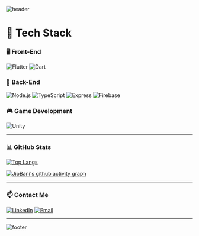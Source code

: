 ![header](https://capsule-render.vercel.app/api?type=waving&color=8fd3a4&height=120&animation=fadeIn&section=header&text=JioBani🍵&fontAlign=70&fontColor=ffffff)

# 🚀 Tech Stack

### 🖥️ **Front-End**
![Flutter](https://img.shields.io/badge/Flutter-02569B?style=flat-square&logo=flutter&logoColor=white)
![Dart](https://img.shields.io/badge/Dart-0175C2?style=flat-square&logo=dart&logoColor=white)

### 🔧 **Back-End**
![Node.js](https://img.shields.io/badge/Node.js-43853D?style=flat-square&logo=node.js&logoColor=white)
![TypeScript](https://img.shields.io/badge/TypeScript-007ACC?style=flat-square&logo=typescript&logoColor=white)
![Express](https://img.shields.io/badge/Express.js-404D59?style=flat-square&logo=express)
![Firebase](https://img.shields.io/badge/Firebase-039BE5?style=flat-square&logo=firebase&logoColor=white)

### 🎮 **Game Development**
![Unity](https://img.shields.io/badge/Unity-100000?style=flat-square&logo=unity&logoColor=white)

---

### 📊 **GitHub Stats**

[![Top Langs](https://github-readme-stats.vercel.app/api/top-langs/?username=JioBani&layout=compact&theme=radical)](https://github.com/anuraghazra/github-readme-stats)

[![JioBani's github activity graph](https://github-readme-activity-graph.vercel.app/graph?username=JioBani&theme=github-dark)](https://github.com/ashutosh00710/github-readme-activity-graph)

---

### 📫 **Contact Me**
[![LinkedIn](https://img.shields.io/badge/LinkedIn-0077B5?style=flat-square&logo=linkedin&logoColor=white)](https://www.linkedin.com/in/jiobani)
[![Email](https://img.shields.io/badge/Email-D14836?style=flat-square&logo=gmail&logoColor=white)](mailto:youremail@example.com)

---

![footer](https://capsule-render.vercel.app/api?type=waving&color=8fd3a4&height=120&section=footer)
